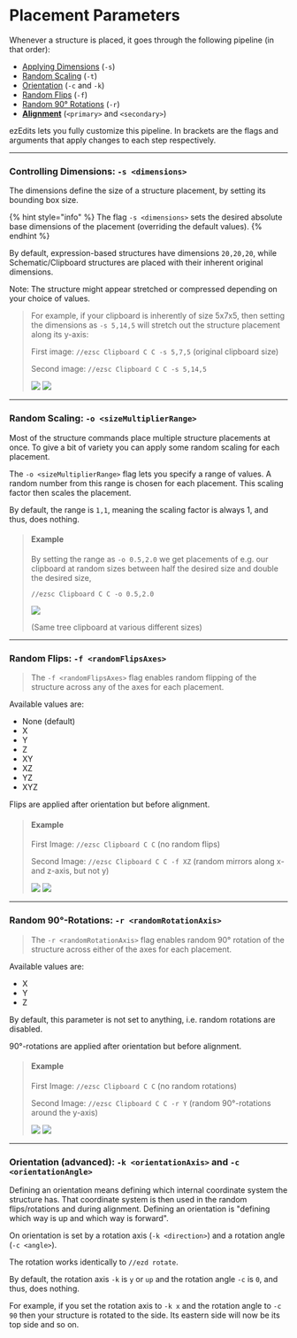 # Placement Parameters

Whenever a structure is placed, it goes through the following pipeline (in that order):

* [Applying Dimensions](placement-parameters.md#controlling-dimensions) (`-s`)
* [Random Scaling](placement-parameters.md#random-scaling) (`-t`)
* [Orientation](placement-parameters.md#orientation-advanced) (`-c` and `-k`)
* [Random Flips](placement-parameters.md#random-flips) (`-f`)
* [Random 90° Rotations](placement-parameters.md#random-90-rotations) (`-r`)
* [**Alignment**](placement-parameters.md#alignment-most-important) (`<primary>` and `<secondary>`)

ezEdits lets you fully customize this pipeline. In brackets are the flags and arguments that apply changes to each step respectively.

***

### Controlling Dimensions: `-s <dimensions>`

The dimensions define the size of a structure placement, by setting its bounding box size.

{% hint style="info" %}
The flag `-s <dimensions>` sets the desired absolute base dimensions of the placement (overriding the default values).
{% endhint %}

By default, expression-based structures have dimensions `20,20,20`, while Schematic/Clipboard structures are placed with their inherent original dimensions.

Note: The structure might appear stretched or compressed depending on your choice of values.

> For example, if your clipboard is inherently of size 5x7x5, then setting the dimensions as `-s 5,14,5` will stretch out the structure placement along its y-axis:
>
> First image: `//ezsc Clipboard C C -s 5,7,5` (original clipboard size)
>
> Second image: `//ezsc Clipboard C C -s 5,14,5`
>
> ![](../../.gitbook/assets/2024-11-18\_00.51.13.png) ![](../../.gitbook/assets/2024-11-18\_00.51.19.png)

***

### Random Scaling: `-o <sizeMultiplierRange>`

Most of the structure commands place multiple structure placements at once. To give a bit of variety you can apply some random scaling for each placement.

The `-o <sizeMultiplierRange>` flag lets you specify a range of values. A random number from this range is chosen for each placement. This scaling factor then scales the placement.

By default, the range is `1,1`, meaning the scaling factor is always 1, and thus, does nothing.

> #### Example
>
> By setting the range as `-o 0.5,2.0` we get placements of e.g. our clipboard at random sizes between half the desired size and double the desired size,
>
> `//ezsc Clipboard C C -o 0.5,2.0`
>
> ![](../../.gitbook/assets/2024-11-18\_00.57.48.png)
>
> (Same tree clipboard at various different sizes)

***

### Random Flips: `-f <randomFlipsAxes>`

> The `-f <randomFlipsAxes>` flag enables random flipping of the structure across any of the axes for each placement.

Available values are:

* None (default)
* X
* Y
* Z
* XY
* XZ
* YZ
* XYZ

Flips are applied after orientation but before alignment.

> #### Example
>
> First Image: `//ezsc Clipboard C C` (no random flips)
>
> Second Image: `//ezsc Clipboard C C -f XZ` (random mirrors along x- and z-axis, but not y)
>
> ![](../../.gitbook/assets/2024-11-18\_01.25.41.png) ![](../../.gitbook/assets/2024-11-18\_01.25.50.png)

***

### Random 90°-Rotations: `-r <randomRotationAxis>`

> The `-r <randomRotationAxis>` flag enables random 90° rotation of the structure across either of the axes for each placement.

Available values are:

* X
* Y
* Z

By default, this parameter is not set to anything, i.e. random rotations are disabled.

90°-rotations are applied after orientation but before alignment.

> #### Example
>
> First Image: `//ezsc Clipboard C C` (no random rotations)
>
> Second Image: `//ezsc Clipboard C C -r Y` (random 90°-rotations around the y-axis)
>
> ![](../../.gitbook/assets/2024-11-18\_01.26.44.png) ![](../../.gitbook/assets/2024-11-18\_01.26.29.png)

***

### Orientation (advanced): `-k <orientationAxis>` and `-c <orientationAngle>`

Defining an orientation means defining which internal coordinate system the structure has. That coordinate system is then used in the random flips/rotations and during alignment. Defining an orientation is "defining which way is up and which way is forward".

On orientation is set by a rotation axis (`-k <direction>`) and a rotation angle (`-c <angle>`).

The rotation works identically to `//ezd rotate`.

By default, the rotation axis `-k` is `y` or `up` and the rotation angle `-c` is `0`, and thus, does nothing.

For example, if you set the rotation axis to `-k x` and the rotation angle to `-c 90` then your structure is rotated to the side. Its eastern side will now be its top side and so on.
